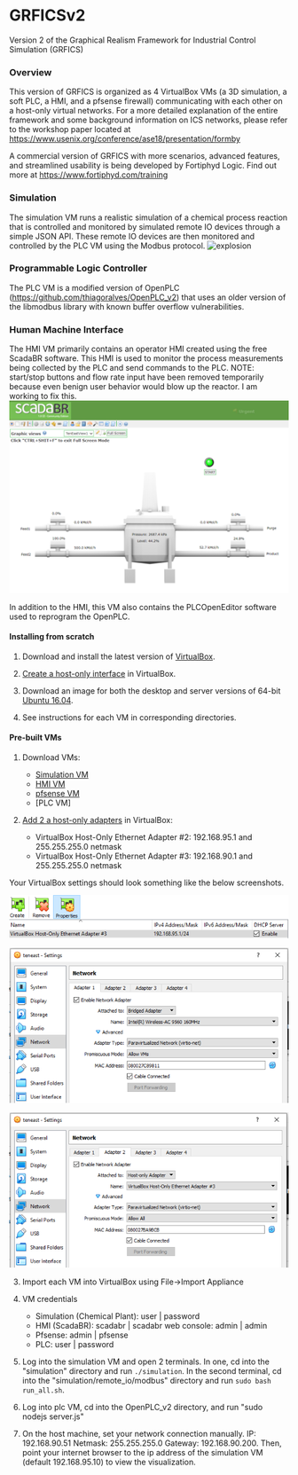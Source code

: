 # GRFICSv2
Version 2 of the Graphical Realism Framework for Industrial Control Simulation (GRFICS)

### Overview

This version of GRFICS is organized as 4 VirtualBox VMs (a 3D simulation, a soft PLC, a HMI, and a pfsense firewall) communicating with each other on a host-only virtual networks. For a more detailed explanation of the entire framework and some background information on ICS networks, please refer to the workshop paper located at https://www.usenix.org/conference/ase18/presentation/formby

A commercial version of GRFICS with more scenarios, advanced features, and streamlined usability is being developed by Fortiphyd Logic. Find out more at https://www.fortiphyd.com/training

### Simulation

The simulation VM runs a realistic simulation of a chemical process reaction that is controlled and monitored by simulated remote IO devices through a simple JSON API. These remote IO devices are then monitored and controlled by the PLC VM using the Modbus protocol.
![explosion](figures/explosion.png)

### Programmable Logic Controller

The PLC VM is a modified version of OpenPLC (https://github.com/thiagoralves/OpenPLC_v2) that uses an older version of the libmodbus library with known buffer overflow vulnerabilities.

### Human Machine Interface

The HMI VM primarily contains an operator HMI created using the free ScadaBR software. This HMI is used to monitor the process measurements being collected by the PLC and send commands to the PLC. NOTE: start/stop buttons and flow rate input have been removed temporarily because even benign user behavior would blow up the reactor. I am working to fix this.
![hmi](figures/hmi.png)

In addition to the HMI, this VM also contains the PLCOpenEditor software used to reprogram the OpenPLC.

#### Installing from scratch

1. Download and install the latest version of [VirtualBox](https://www.virtualbox.org/wiki/Downloads).

2. [Create a host-only interface](https://www.virtualbox.org/manual/ch06.html#network_hostonly) in VirtualBox.

3. Download an image for both the desktop and server versions of 64-bit [Ubuntu 16.04](http://releases.ubuntu.com/16.04/).

4. See instructions for each VM in corresponding directories.

#### Pre-built VMs

1. Download VMs:

   - [Simulation VM](https://netorgft4230013-my.sharepoint.com/:u:/g/personal/sbryce_fortiphyd_com/EWK5ShJyLTxBuVDuw93V7YYB5aH5veQAq_VaKAXyIIpCOQ?e=b9PEEs)
   - [HMI VM](https://netorgft4230013-my.sharepoint.com/:u:/g/personal/sbryce_fortiphyd_com/EQXZ8QtAXNdGjJggF45J6GYBpu_xhd20WUITNSRIow-3UQ?e=dJ2TGo)
   - [pfsense VM](https://netorgft4230013-my.sharepoint.com/:u:/g/personal/sbryce_fortiphyd_com/ETCyfk-Xfd1Gr9HBYAXT5ssBpuYS4PvTIy7-00ukCRI1EA?e=vMV63e)
   - [PLC VM]

2. [Add 2 a host-only adapters](https://www.virtualbox.org/manual/ch06.html#network_hostonly) in VirtualBox:
    - VirtualBox Host-Only Ethernet Adapter #2: 192.168.95.1 and 255.255.255.0 netmask
    - VirtualBox Host-Only Ethernet Adapter #3: 192.168.90.1 and 255.255.255.0 netmask

  Your VirtualBox settings should look something like the below screenshots.

  ![netset3](figures/network_settings3.PNG)

  ![netset1](figures/network_settings1.PNG)

  ![netset2](figures/network_settings2.PNG)

3. Import each VM into VirtualBox using File->Import Appliance

4. VM credentials
    - Simulation (Chemical Plant): user | password
    - HMI (ScadaBR): scadabr | scadabr    web console: admin | admin
    - Pfsense: admin | pfsense
    - PLC: user | password

5. Log into the simulation VM and open 2 terminals. In one, cd into the "simulation" directory and run `./simulation`. In the second terminal, cd into the "simulation/remote_io/modbus" directory and run `sudo bash run_all.sh`.

6. Log into plc VM, cd into the OpenPLC_v2 directory, and run "sudo nodejs server.js"

7. On the host machine, set your network connection manually. IP: 192.168.90.51 Netmask: 255.255.255.0 Gateway: 192.168.90.200. Then, point your internet browser to the ip address of the simulation VM (default 192.168.95.10) to view the visualization.
